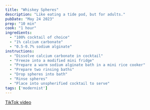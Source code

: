 ```yaml
---
title: "Whiskey Spheres"
description: "Like eating a tide pod, but for adults."
pubDate: "May 24 2023"
prep: "10 min"
cook: "1 hour"
ingredients: 
  - "100% cocktail of choice"
  - "1% calcium carbonate"
  - "0.5-0.7% sodium alginate"
instructions:
  - "Dissolve calcium carbonate in cocktail"
  - "Freeze into a modified mini fridge"
  - "Prepare a warm sodium alginate bath in a mini rice cooker"
  - "Prepare two rinsing baths"
  - "Drop spheres into bath"
  - "Rinse spheres"
  - "Place into unspherified cocktail to serve"
tags: ['modernist']
---
```


[TikTok video](https://www.tiktok.com/@samedaycyborg/video/7196118425406852398)

<!--Story about making this in my dorm room-->

